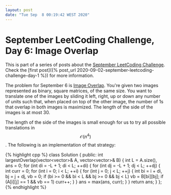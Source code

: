 ```yaml
---
layout: post
date: "Tue Sep  8 00:19:42 WEST 2020"
---
```


# September LeetCoding Challenge, Day 6: Image Overlap

<div class="message" markdown="1">

This is part of a series of posts about the [September LeetCoding
Challenge][september-challenge]. Check the [first post]({% post_url
2020-09-02-september-leetcoding-challenge-day-1 %}) for more information.

</div>

The problem for September 6 is [Image Overlap][problem]. You're given two images
represented as binary, square matrices, of the same size. You want to translate
one of the images by sliding it left, right, up or down any number of units such
that, when placed on top of the other image, the number of 1s that overlap in
both images is maximized. The length of the side of the images is at most 30.

The length of the side of the images is small enough for us to try all possible
translations in $$\mathcal{O}(n^4)$$. The following is an implementation of that
strategy:

{% highlight cpp %}
class Solution {
public:
  int largestOverlap(vector<vector<int>>& A, vector<vector<int>>& B) {
    int L = A.size(), ans = 0;
    for (int di = -L + 1; di < L; ++di) {
      for (int dj = -L + 1; dj < L; ++dj) {
        int curr = 0;
        for (int i = 0; i < L; ++i) {
          for (int j = 0; j < L; ++j) {
            int bi = i + di, bj = j + dj, vb = 0;
            if (bi >= 0 && bi < L && bj >= 0 && bj < L)
              vb = B[bi][bj];
            if (A[i][j] == 1 && vb == 1)
              curr++;
          }
        }
        ans = max(ans, curr);
      }
    }
    return ans;
  }
};
{% endhighlight %}

[problem]: https://leetcode.com/problems/image-overlap/
[september-challenge]: https://leetcode.com/explore/challenge/card/september-leetcoding-challenge/
